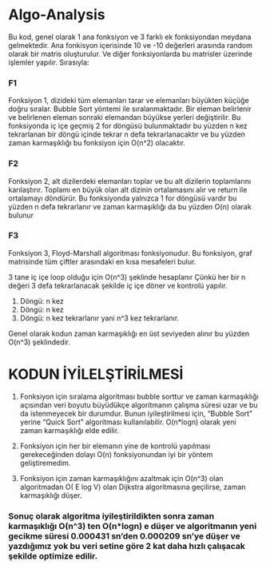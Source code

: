 # Algo-Analysis

Bu kod, genel olarak 1 ana fonksiyon ve 3 farklı ek fonksiyondan meydana gelmektedir. Ana fonkisyon içerisinde 10 ve -10 değerleri arasında random olarak bir matris oluşturulur. Ve diğer fonksiyonlarda bu matrisler üzerinde işlemler yapılır. Sırasıyla: 

### F1
Fonksiyon 1, dizideki tüm elemanları tarar ve elemanları büyükten küçüğe doğru sıralar. Bubble Sort yöntemi ile sıralanmaktadır. Bir eleman belirlenir ve belirlenen eleman sonraki elemandan büyükse yerleri değiştirilir.
Bu fonksiyonda iç içe geçmiş 2 for döngüsü bulunmaktadır bu yüzden n kez tekrarlanan bir döngü içinde tekrar n defa tekrarlanacaktır ve bu yüzden zaman karmaşıklığı bu fonksiyon için O(n^2) olacaktır.


### F2
Fonksiyon 2, alt dizilerdeki elemanları toplar ve bu alt dizilerin toplamlarını karılaştırır. Toplamı en büyük olan alt dizinin ortalamasını alır ve return ile ortalamayı döndürür. 
Bu fonksiyonda yalnızca 1 for döngüsü vardır bu yüzden n defa tekrarlanır ve zaman karmaşıklığı da bu yüzden O(n) olarak bulunur

### F3
Fonksiyon 3, Floyd-Marshall algoritması fonksiyonudur. Bu fonksiyon, graf matrisinde tüm çiftler arasındaki en kısa mesafeleri bulur. 

3 tane iç içe loop olduğu için O(n^3) şeklinde hesaplanır Çünkü her bir n değeri 3 defa tekrarlanacak şekilde iç içe döner ve kontrolü yapılır. 
1. Döngü: n kez
2. Döngü: n kez
3. Döngü: n kez
tekrarlanır yani n^3 kez tekrarlanır.

Genel olarak kodun zaman karmaşıklığı en üst seviyeden alınır bu yüzden O(n^3) şeklindedir.

# KODUN İYİLELŞTİRİLMESİ

1. Fonksiyon için sıralama algoritması bubble sorttur ve zaman karmaşıklığı açısından veri boyutu büyüdükçe algoritmanın çalışma süresi uzar ve bu da istenmeyecek bir durumdur. Bunun iyileştirilmesi için, “Bubble Sort” yerine “Quick Sort” algoritması kullanılabilir. O(n*logn) olarak yeni zaman karmaşıklığı elde edilir.

2. Fonksiyon için her bir elemanın yine de kontrolü yapılması gerekeceğinden dolayı O(n) fonksiyonundan iyi bir yöntem geliştiremedim.

3. Fonksiyon için zaman karmaşıklığını azaltmak için O(n^3) olan algoritmadan O( E log V) olan Dijkstra algoritmasına geçilirse, zaman karmaşıklığı düşer.

### Sonuç olarak algoritma iyileştirildikten sonra zaman karmaşıklığı O(n^3) ten O(n*logn) e düşer ve algoritmanın yeni gecikme süresi 0.000431 sn’den 0.000209 sn’ye düşer ve yazdığımız yok bu veri setine göre 2 kat daha hızlı çalışacak şekilde optimize edilir.
